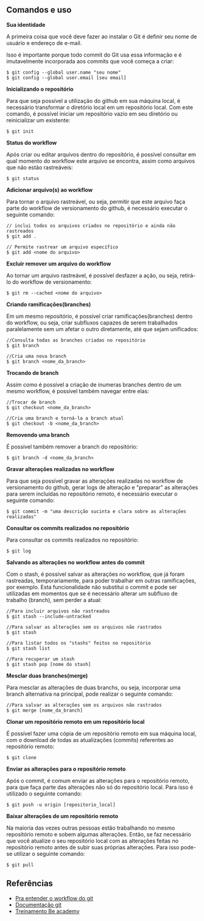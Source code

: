 ## Comandos e uso 

**Sua identidade**

A primeira coisa que você deve fazer ao instalar o Git é definir seu nome de usuário e endereço de e-mail. 

Isso é importante porque todo commit do Git usa essa informação e é imutavelmente incorporada aos commits que você começa a criar:
```git config
$ git config --global user.name "seu nome"
$ git config --global user.email [seu email]
```
**Inicializando o repositório**

Para que seja possível a utilização do github em sua máquina local, é necessário transformar o diretório local em um repositório local. Com este comando, é possível iniciar um repositório vazio em seu diretório ou reinicializar um existente:
```git init
$ git init
```
**Status do workflow**

Após criar ou editar arquivos dentro do repositório, é possível consultar em qual momento do workflow este arquivo se encontra, assim como arquivos que não estão rastreáveis:

```git status
$ git status
```
**Adicionar arquivo(s) ao workflow**

Para tornar o arquivo rastreável, ou seja, permitir que este arquivo faça parte do workflow de versionamento do github, é necessário executar o seguinte comando:

```git add
// inclui todos os arquivos criados no repositório e ainda não rastreados
$ git add .

// Permite rastrear um arquivo específico
$ git add <nome do arquivo>
```
**Excluir remover um arquivo do workflow**

Ao tornar um arquivo rastreável, é possível desfazer a ação, ou seja, retirá-lo do workflow de versionamento:
```git rm 
$ git rm --cached <nome do arquivo>
```
**Criando ramificações(branches)**

Em um mesmo repositório, é possível criar ramificações(branches) dentro do workflow, ou seja, criar subfluxos capazes de serem trabalhados paralelamente sem um afetar o outro diretamente, até que sejam unificados:

```git branch
//Consulta todas as branches criadas no repositório
$ git branch

//Cria uma nova branch
$ git branch <nome_da_branch>
```

**Trocando de branch**

Assim como é possível a criação de inumeras branches dentro de um mesmo workflow, é possível também navegar entre elas:

```git checkout
//Trocar de branch
$ git checkout <nome_da_branch>

//Cria uma branch e torná-la a branch atual
$ git checkout -b <nome_da_branch>
```

**Removendo uma branch**

É possível também remover a branch do repositório:
```git branch -d
$ git branch -d <nome_da_branch>
```
**Gravar alterações realizadas no workflow**

Para que seja possível gravar as alterações realizadas no workflow de versionamento do github, gerar logs de alteração e "preparar" as alterações para serem incluídas no repositório remoto, é necessário executar o seguinte comando:
```git commit
$ git commit -m "uma descrição sucinta e clara sobre as alterações realizadas"
```

**Consultar os commits realizados no repositório**

Para consultar os commits realizados no repositório:
```git log
$ git log
```
**Salvando as alterações no workflow antes do commit**

Com o stash, é possível salvar as alterações no workflow, que já foram rastreadas, temporariamente, para poder trabalhar em outras ramificações, por exemplo. Esta funcionalidade não substitui o commit e pode ser utilizadas em momentos que se é necessário alterar um subfluxo de trabalho (branch), sem perder a atual:
```git stash
//Para incluir arquivos não rastreados
$ git stash --include-untracked

//Para salvar as alterações sem os arquivos não rastrados
$ git stash

//Para listar todos os "stashs" feitos no repositório
$ git stash list

//Para recuperar um stash 
$ git stash pop [nome do stash]
```
**Mesclar duas branches(merge)**

Para mesclar as alterações de duas branchs, ou seja, incorporar uma branch alternativa na principal, pode realizar o seguinte comando:

```git merge
//Para salvar as alterações sem os arquivos não rastrados
$ git merge [nome_da_branch]
```
**Clonar um repositório remoto em um repositório local**

É possível fazer uma cópia de um repositório remoto em sua máquina local, com o download de todas as atualizações (commits) referentes ao repositório remoto:

```git clone
$ git clone
```
**Enviar as alterações para o repositório remoto**

Após o commit, é comum enviar as alterações para o repositório remoto, para que faça parte das alterações  não só do repositório local. Para isso é utilizado o seguinte comando:
```git push
$ git push -u origin [repositorio_local]
```
**Baixar alterações de um repositório remoto**

Na maioria das vezes outras pessoas estão trabalhando no mesmo repositório remoto e sobem algumas alterações. Então, se faz necessário que você atualize o seu repositório local com as alterações feitas no repositório remoto antes de subir suas próprias alterações. Para isso pode-se utilizar o seguinte comando:
```git pull
$ git pull
```

## Referências

 - [Pra entender o workflow do git](https://github.com/PauloGoncalvesBH/treinamento-git)
 - [Documentação git](https://git-scm.com/docs/git-branch)
 - [Treinamento Be academy](https://www.beacademy.com.br/)